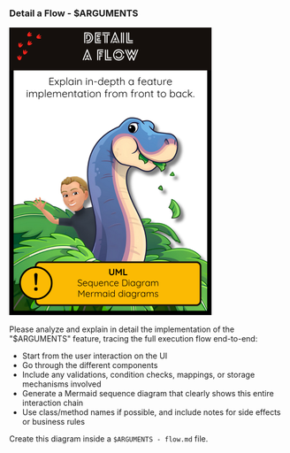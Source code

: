 ### Detail a Flow - $ARGUMENTS
![Detail a Flow](https://github.com/ythirion/jurassic-code/raw/main/docs/cards/img/03.detail-a-flow.png)

Please analyze and explain in detail the implementation of the "$ARGUMENTS" feature, tracing the full execution flow end-to-end:
- Start from the user interaction on the UI
- Go through the different components
- Include any validations, condition checks, mappings, or storage mechanisms involved
- Generate a Mermaid sequence diagram that clearly shows this entire interaction chain
- Use class/method names if possible, and include notes for side effects or business rules

Create this diagram inside a `$ARGUMENTS - flow.md` file.